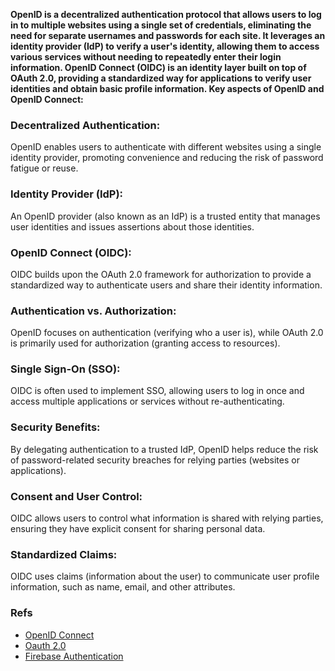 
**OpenID is a decentralized authentication protocol that allows users to log in to multiple websites using a single set of credentials, eliminating the need for separate usernames and passwords for each site. It leverages an identity provider (IdP) to verify a user's identity, allowing them to access various services without needing to repeatedly enter their login information. OpenID Connect (OIDC) is an identity layer built on top of OAuth 2.0, providing a standardized way for applications to verify user identities and obtain basic profile information.
Key aspects of OpenID and OpenID Connect:**

### Decentralized Authentication:
OpenID enables users to authenticate with different websites using a single identity provider, promoting convenience and reducing the risk of password fatigue or reuse.
### Identity Provider (IdP): 
An OpenID provider (also known as an IdP) is a trusted entity that manages user identities and issues assertions about those identities.
### OpenID Connect (OIDC): 
OIDC builds upon the OAuth 2.0 framework for authorization to provide a standardized way to authenticate users and share their identity information. 
### Authentication vs. Authorization: 
OpenID focuses on authentication (verifying who a user is), while OAuth 2.0 is primarily used for authorization (granting access to resources). 
### Single Sign-On (SSO): 
OIDC is often used to implement SSO, allowing users to log in once and access multiple applications or services without re-authenticating.
### Security Benefits: 
By delegating authentication to a trusted IdP, OpenID helps reduce the risk of password-related security breaches for relying parties (websites or applications). 
### Consent and User Control: 
OIDC allows users to control what information is shared with relying parties, ensuring they have explicit consent for sharing personal data.
### Standardized Claims: 
OIDC uses claims (information about the user) to communicate user profile information, such as name, email, and other attributes. 

### Refs
- [OpenID Connect](https://openid.net/connect/)
- [Oauth 2.0](https://oauth.net/2/)
- [Firebase Authentication](https://firebase.google.com/docs/auth)
